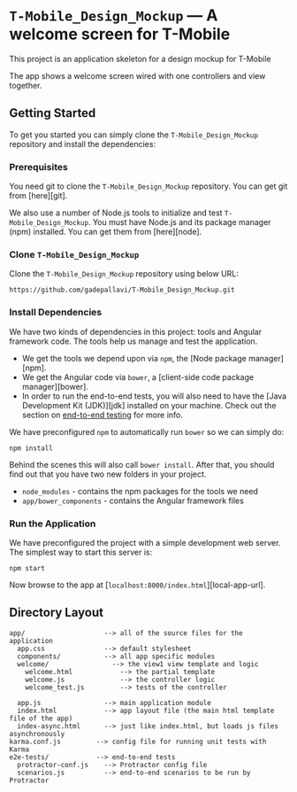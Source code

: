 # `T-Mobile_Design_Mockup` —  A welcome screen for T-Mobile

This project is an application skeleton for a design mockup for T-Mobile

The app shows a welcome screen wired with one controllers and view together.


## Getting Started

To get you started you can simply clone the `T-Mobile_Design_Mockup` repository and install the dependencies:

### Prerequisites

You need git to clone the `T-Mobile_Design_Mockup` repository. You can get git from [here][git].

We also use a number of Node.js tools to initialize and test `T-Mobile_Design_Mockup`. You must have Node.js
and its package manager (npm) installed. You can get them from [here][node].

### Clone `T-Mobile_Design_Mockup`

Clone the `T-Mobile_Design_Mockup` repository using below URL:

```
https://github.com/gadepallavi/T-Mobile_Design_Mockup.git

```


### Install Dependencies

We have two kinds of dependencies in this project: tools and Angular framework code. The tools help
us manage and test the application.

* We get the tools we depend upon via `npm`, the [Node package manager][npm].
* We get the Angular code via `bower`, a [client-side code package manager][bower].
* In order to run the end-to-end tests, you will also need to have the
  [Java Development Kit (JDK)][jdk] installed on your machine. Check out the section on
  [end-to-end testing](#e2e-testing) for more info.

We have preconfigured `npm` to automatically run `bower` so we can simply do:

```
npm install
```

Behind the scenes this will also call `bower install`. After that, you should find out that you have
two new folders in your project.

* `node_modules` - contains the npm packages for the tools we need
* `app/bower_components` - contains the Angular framework files


### Run the Application

We have preconfigured the project with a simple development web server. The simplest way to start
this server is:

```
npm start
```

Now browse to the app at [`localhost:8000/index.html`][local-app-url].


## Directory Layout

```
app/                    --> all of the source files for the application
  app.css               --> default stylesheet
  components/           --> all app specific modules
  welcome/                --> the view1 view template and logic
    welcome.html            --> the partial template
    welcome.js              --> the controller logic
    welcome_test.js         --> tests of the controller

  app.js                --> main application module
  index.html            --> app layout file (the main html template file of the app)
  index-async.html      --> just like index.html, but loads js files asynchronously
karma.conf.js         --> config file for running unit tests with Karma
e2e-tests/            --> end-to-end tests
  protractor-conf.js    --> Protractor config file
  scenarios.js          --> end-to-end scenarios to be run by Protractor
```
